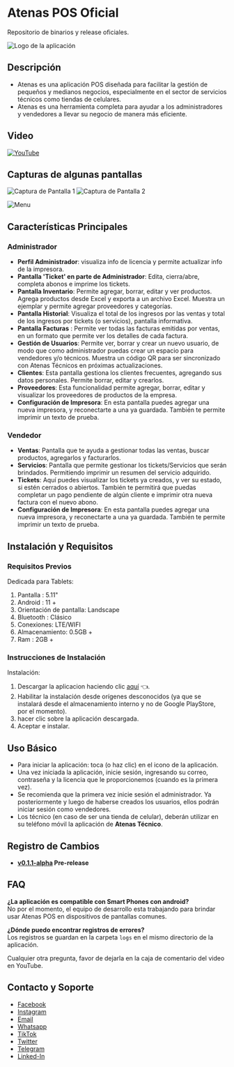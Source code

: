 
 # Atenas POS Oficial
 Repositorio de binarios y release oficiales. 

![Logo de la aplicación](https://github.com/user-attachments/assets/39ca679a-91fe-4f96-8af2-ed289ad65b12)

## Descripción
- Atenas es una aplicación POS diseñada para facilitar la gestión de pequeños y medianos negocios, especialmente en el sector de servicios técnicos como tiendas de celulares. 
- Atenas es una herramienta completa para ayudar a los administradores y vendedores a llevar su negocio de manera más eficiente. 

## Video
[![YouTube](https://img.youtube.com/vi/O1E8stRIkD8/0.jpg)](https://youtu.be/O1E8stRIkD8)

## Capturas de algunas pantallas
![Captura de Pantalla 1](https://github.com/user-attachments/assets/7ec0aab2-b34d-4dea-b49e-66479be17a7f)
![Captura de Pantalla 2](https://github.com/user-attachments/assets/9a49a018-8cd9-43c9-b087-ed1a9e56dbeb)

![Menu](https://github.com/user-attachments/assets/578edc5f-0883-47a1-ab8f-46488cbc901d)



## Características Principales

### Administrador
- **Perfil Administrador**: visualiza info de licencia y permite actualizar info de la impresora.  
- **Pantalla 'Ticket' en parte de Administrador**: Edita, cierra/abre, completa abonos e imprime los tickets.  
- **Pantalla Inventario**: Permite agregar, borrar, editar y ver productos. Agrega productos desde Excel y exporta a un archivo Excel. Muestra un ejemplar y permite agregar proveedores y categorías.  
- **Pantalla Historial**: Visualiza el total de los ingresos por las ventas y total de los ingresos por tickets (o servicios), pantalla informativa.  
- **Pantalla Facturas** : Permite ver todas las facturas emitidas por ventas, en un formato que permite ver los detalles de cada factura.  
- **Gestión de Usuarios**: Permite ver, borrar y crear un nuevo usuario, de modo que como administrador puedas crear un espacio para vendedores y/o técnicos. Muestra un código QR para ser sincronizado con Atenas Técnicos en próximas actualizaciones.  
- **Clientes**: Esta pantalla gestiona los clientes frecuentes, agregando sus datos personales. Permite borrar, editar y crearlos.  
- **Proveedores**: Esta funcionalidad permite agregar, borrar, editar y visualizar los proveedores de productos de la empresa.  
- **Configuración de Impresora**: En esta pantalla puedes agregar una nueva impresora, y reconectarte a una ya guardada. También te permite imprimir un texto de prueba.  
  
### Vendedor  
- **Ventas**: Pantalla que te ayuda a gestionar todas las ventas, buscar productos, agregarlos y facturarlos.  
- **Servicios**: Pantalla que permite gestionar los tickets/Servicios que serán brindados. Permitiendo imprimir un resumen del servicio adquirido.  
- **Tickets**: Aquí puedes visualizar los tickets ya creados, y ver su estado, si estén cerrados o abiertos. También te permitirá que puedas completar un pago pendiente de algún cliente e imprimir otra nueva factura con el nuevo abono.  
- **Configuración de Impresora**: En esta pantalla puedes agregar una nueva impresora, y reconectarte a una ya guardada. También te permite imprimir un texto de prueba.

## Instalación y Requisitos
### Requisitos Previos
  Dedicada para Tablets: 
  1. Pantalla :  5.11"
  2. Android : 11 + 
  3. Orientación de pantalla: Landscape
  4. Bluetooth : Clásico
  5. Conexiones: LTE/WIFI
  6. Almacenamiento: 0.5GB +
  7. Ram : 2GB +

  
### Instrucciones de Instalación


Instalación: 
1. Descargar la aplicacion haciendo clic [aquí](https://github.com/iC0d1g0/Atenas_POS_Oficial/releases/download/v0.1.1-alpha/Atenas_v0.1.1-alpha.apk) 👈.
2. Habilitar la instalación desde orígenes desconocidos (ya que se instalará desde el almacenamiento interno y no de Google PlayStore, por el momento).
3. hacer clic sobre la aplicación descargada. 
4. Aceptar e instalar. 


## Uso Básico
- Para iniciar la aplicación: toca (o haz clic) en el icono de la aplicación.
- Una vez iniciada la aplicación, inicie sesión, ingresando su correo, contraseña y la licencia que le proporcionemos (cuando es la primera vez).
- Se recomienda que la primera vez inicie sesión el administrador. Ya posteriormente y luego de haberse creados los usuarios, ellos podrán iniciar sesión como vendedores.
- Los técnico (en caso de ser una tienda de celular), deberán utilizar en su teléfono móvil la aplicación de **Atenas Técnico**.

## Registro de Cambios
- **[v0.1.1-alpha](https://github.com/iC0d1g0/Atenas_POS_Oficial/releases/tag/v0.1.1-alpha)  Pre-release**

## FAQ
**¿La aplicación es compatible con Smart Phones con android?**  
No por el momento, el equipo de desarrollo esta trabajando para brindar usar Atenas POS en dispositivos de pantallas comunes.

**¿Dónde puedo encontrar registros de errores?**  
Los registros se guardan en la carpeta `logs` en el mismo directorio de la aplicación.

Cualquier otra pregunta, favor de dejarla en la caja de comentario del video en YouTube.

## Contacto y Soporte
<ul class="center-ul pr-4">
<li class="mb-2"><a href="https://www.facebook.com/profile.php?id=61553090004333"><i class="fa-brands fa-facebook-f" style="color: #ffffff;"></i> Facebook</a></li>
<li class="mb-2"><a href="https://www.instagram.com/solidtype_rd/"><i class="fa-brands fa-instagram" style="color: #ffffff;"></i> Instagram</a></li>
<li class="mb-2"><a href="mailto:solidtype364@gmail.com"><i class="fa-solid fa-envelope" style="color: #ffffff;"></i> Email</a></li>
<li class="mb-2"><a href="https://api.whatsapp.com/send?phone=8292038725"><i class="fa-brands fa-whatsapp" style="color: #ffffff;"></i> Whatsapp</a></li>
<li class="mb-2"><a href="https://www.tiktok.com/@solidtype_rd"><i class="fa-brands fa-tiktok" style="color: #ffffff;"></i> TikTok</a></li>
<li class="mb-2"><a href="https://twitter.com/solidtype_rd"><i class="fa-brands fa-twitter" style="color: #ffffff;"></i> Twitter</a></li>
<li class="mb-2"><a href="https://t.me/SolidType"> <i class="fa-brands fa-telegram" style="color: #ffffff;"></i> Telegram</a></li>
<li class="mb-2"><a href="https://www.linkedin.com/in/solidtype-rd-499502299/"><i class="fa-brands fa-linkedin" style="color: #ffffff;"></i> Linked-In</a></li>
</ul>
